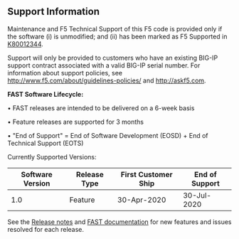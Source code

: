 ## Support Information

Maintenance and F5 Technical Support of this F5 code is provided only if the software (i) is unmodified; and (ii) has been marked as F5 Supported in [K80012344](https://support.f5.com/csp/article/K80012344). 

Support will only be provided to customers who have an existing BIG-IP support contract associated with a valid BIG-IP serial number. For information about support policies, see http://www.f5.com/about/guidelines-policies/ and http://askf5.com.

**FAST Software Lifecycle:**

•	FAST releases are intended to be delivered on a 6-week basis

•	Feature releases are supported for 3 months 

•	"End of Support" = End of Software Development (EOSD) + End of Technical Support (EOTS)

Currently Supported Versions:

| Software Version | Release Type | First Customer Ship | End of Support |
| ---------------- | ------------ | ------------------- | -------------- |
| 1.0              | Feature      | 30-Apr-2020         | 30-Jul-2020    |


See the [Release notes](https://github.com/F5Networks/f5-appsvcs-templates/releases) and [FAST documentation](https://clouddocs.f5.com/products/extensions/f5-appsvcs-templates/latest/) for new features and issues resolved for each release.